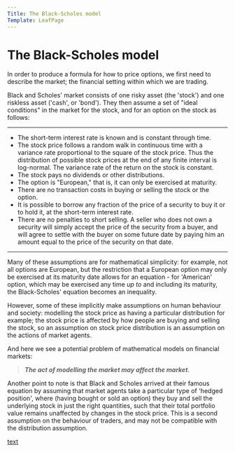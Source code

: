 ```yaml
---
Title: The Black-Scholes model
Template: LeafPage
---
```


# The Black-Scholes model

In order to produce a formula for how to price options, we first need to describe the market; the financial setting within which we are trading.

Black and Scholes' market consists of one risky asset (the 'stock') and one riskless asset ('cash', or 'bond'). They then assume a set of "ideal conditions" in the market for the stock, and for an option on the stock as follows:

---

- The short-term interest rate is known and is constant through time.
- The stock price follows a random walk in continuous time with a variance rate proportional to the square of the stock price. Thus the distribution of possible stock prices at the end of any finite interval is log-normal. The variance rate of the return on the stock is constant.
- The stock pays no dividends or other distributions.
- The option is "European," that is, it can only be exercised at maturity.
- There are no transaction costs in buying or selling the stock or the option.
- It is possible to borrow any fraction of the price of a security to buy it or to hold it, at the short-term interest rate.
- There are no penalties to short selling. A seller who does not own a security will simply accept the price of the security from a buyer, and will agree to settle with the buyer on some future date by paying him an amount equal to the price of the security on that date.

---

Many of these assumptions are for mathematical simplicity: for example, not all options are European, but the restriction that a European option may only be exercised at its maturity date allows for an equation - for 'American' option, which may be exercised any time *up to* and including its maturity, the Black-Scholes' equation becomes an inequality.

However, some of these implicitly make assumptions on human behaviour and society: modelling the stock price as having a particular distribution for example; the stock price is affected by how people are buying and selling the stock, so an assumption on stock price distribution is an assumption on the actions of market agents.

And here we see a potential problem of mathematical models on financial markets:
>  ***The act of modelling the market may affect the market.***

Another point to note is that Black and Scholes arrived at their famous equation by assuming that market agents take a particular type of 'hedged position', where (having bought or sold an option) they buy and sell the underlying stock in just the right quantities, such that their total portfolio value remains unaffected by changes in the stock price. This is a second assumption on the behaviour of traders, and may not be compatible with the distribution assumption.

[text](2Equation)
